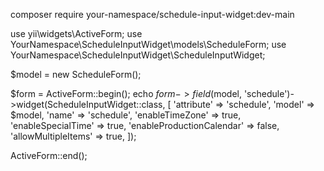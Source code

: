 composer require your-namespace/schedule-input-widget:dev-main

use yii\widgets\ActiveForm;
use YourNamespace\ScheduleInputWidget\models\ScheduleForm;
use YourNamespace\ScheduleInputWidget\ScheduleInputWidget;

$model = new ScheduleForm();

$form = ActiveForm::begin();
echo $form->field($model, 'schedule')->widget(ScheduleInputWidget::class, [
    'attribute' => 'schedule',
    'model' => $model,
    'name' => 'schedule',
    'enableTimeZone' => true,
    'enableSpecialTime' => true,
    'enableProductionCalendar' => false,
    'allowMultipleItems' => true,
]);

ActiveForm::end();
